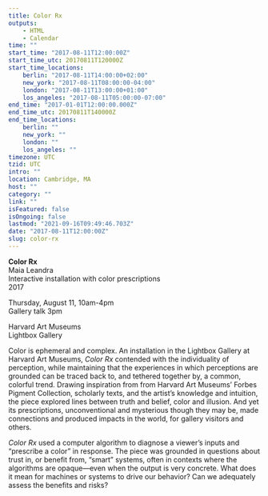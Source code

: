 ```yaml
---
title: Color Rx
outputs:
    - HTML
    - Calendar
time: ""
start_time: "2017-08-11T12:00:00Z"
start_time_utc: 20170811T120000Z
start_time_locations:
    berlin: "2017-08-11T14:00:00+02:00"
    new_york: "2017-08-11T08:00:00-04:00"
    london: "2017-08-11T13:00:00+01:00"
    los_angeles: "2017-08-11T05:00:00-07:00"
end_time: "2017-01-01T12:00:00.000Z"
end_time_utc: 20170811T140000Z
end_time_locations:
    berlin: ""
    new_york: ""
    london: ""
    los_angeles: ""
timezone: UTC
tzid: UTC
intro: ""
location: Cambridge, MA
host: ""
category: ""
link: ""
isFeatured: false
isOngoing: false
lastmod: "2021-09-16T09:49:46.703Z"
date: "2017-08-11T12:00:00Z"
slug: color-rx
---
```

**Color Rx**
<br />Maia Leandra
<br />Interactive installation with color prescriptions
<br />2017

Thursday, August 11, 10am-4pm
<br />Gallery talk 3pm

Harvard Art Museums
<br />Lightbox Gallery

Color is ephemeral and complex. An installation in the Lightbox Gallery at Harvard Art Museums, <em>Color Rx</em> contended with the individuality of perception, while maintaining that the experiences in which perceptions are grounded can be traced back to, and tethered together by, a common, colorful trend. Drawing inspiration from from Harvard Art Museums’ Forbes Pigment Collection, scholarly texts, and the artist’s knowledge and intuition, the piece explored lines between truth and belief, color and illusion. And yet its prescriptions, unconventional and mysterious though they may be, made connections and produced impacts in the world, for gallery visitors and others.

<em>Color Rx</em> used a computer algorithm to diagnose a viewer’s inputs and “prescribe a color” in response. The piece was grounded in questions about trust in, or benefit from, “smart” systems, often in contexts where the algorithms are opaque—even when the output is very concrete. What does it mean for machines or systems to drive our behavior? Can we adequately assess the benefits and risks?